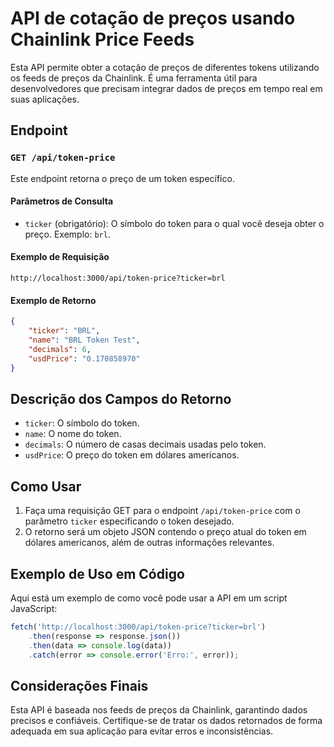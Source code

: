 # API de cotação de preços usando Chainlink Price Feeds

Esta API permite obter a cotação de preços de diferentes tokens utilizando os feeds de preços da Chainlink. É uma ferramenta útil para desenvolvedores que precisam integrar dados de preços em tempo real em suas aplicações.

## Endpoint

### `GET /api/token-price`

Este endpoint retorna o preço de um token específico.

#### Parâmetros de Consulta

- `ticker` (obrigatório): O símbolo do token para o qual você deseja obter o preço. Exemplo: `brl`.

#### Exemplo de Requisição

```
http://localhost:3000/api/token-price?ticker=brl
```

#### Exemplo de Retorno

```json
{
    "ticker": "BRL",
    "name": "BRL Token Test",
    "decimals": 6,
    "usdPrice": "0.170858970"
}
```

## Descrição dos Campos do Retorno

- `ticker`: O símbolo do token.
- `name`: O nome do token.
- `decimals`: O número de casas decimais usadas pelo token.
- `usdPrice`: O preço do token em dólares americanos.

## Como Usar

1. Faça uma requisição GET para o endpoint `/api/token-price` com o parâmetro `ticker` especificando o token desejado.
2. O retorno será um objeto JSON contendo o preço atual do token em dólares americanos, além de outras informações relevantes.

## Exemplo de Uso em Código

Aqui está um exemplo de como você pode usar a API em um script JavaScript:

```javascript
fetch('http://localhost:3000/api/token-price?ticker=brl')
    .then(response => response.json())
    .then(data => console.log(data))
    .catch(error => console.error('Erro:', error));
```

## Considerações Finais

Esta API é baseada nos feeds de preços da Chainlink, garantindo dados precisos e confiáveis. Certifique-se de tratar os dados retornados de forma adequada em sua aplicação para evitar erros e inconsistências.
